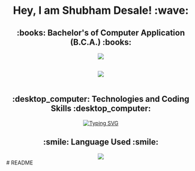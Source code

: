 

<h1 align="center">Hey, I am Shubham Desale! :wave:</h1>
<h2 align="center">:books: Bachelor's of Computer Application (B.C.A.) :books:</h2>

<p align="center">
  <a href="https://github.com/shubhamdesale2003/">
    <img src="https://readme-typing-svg.herokuapp.com/?lines=Computer+Application+Student+Engineer;Frontend%20|%20%20JavaScript%20|%20%20React.js%20|%20%20HTML%20CSS;&center=true&width=550&height=40">
  </a>
</p>

<br>
<div align="center">
<img src="https://github-readme-stats.vercel.app/api?username=shubhamdesale2003&show_icons=true&theme=chartreuse-dark">
</div>
<br>
<h2 align="center">:desktop_computer: Technologies and Coding Skills :desktop_computer:</h2>
<p align="center">
 
 <a href="https://git.io/typing-svg">
    <img src="https://readme-typing-svg.herokuapp.com?font=Fira+Code&pause=1000&random=false&width=620&lines=JavaScript+%7C+HTML+%7C+CSS+%7C+JAVA+%7C+Git+and+GitHub" alt="Typing SVG">
  </a>
</p>




<h2 align="center">:smile: Language Used :smile:</h2>
<div align="center"><img src="https://github-readme-stats.vercel.app/api/top-langs/?username=shubhamdesale2003&layout=compact"></div>
# README
